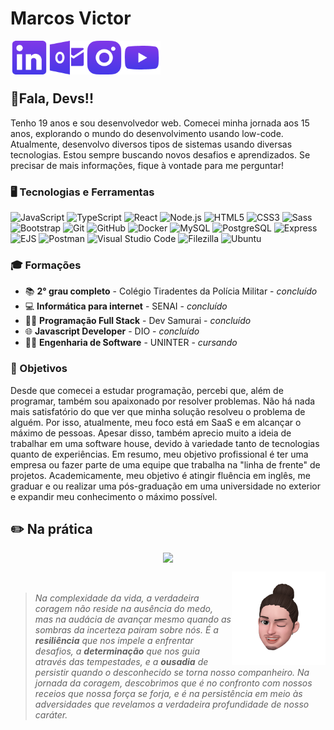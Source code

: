<!-- <img align="right" width="250px" style="margin-top:-20px" src="/img/Avatar1.png"> -->

<!-- </br> -->

<div display="inline-block">
  <h1>Marcos Victor</h1>
  <a href="https://www.linkedin.com/in/mvss01">
    <img align="left" width="60px" src="/img/linkedin.png" alt="linkedin" style="vertical-align:center;">
  </a>
  <a href="mailto:marcosvictorss@hotmail.com">
    <img align="left" width="60px" src="/img/outlook.png" alt="outlook" style="vertical-align:center;">
  </a>
  <a href="https://www.instagram.com/mvss_001/">
    <img align="left" width="60px" src="/img/instagram.png" alt="instagram" style="vertical-align:center;">
  </a>
  <a href="#" onclick="alert('Em breve')">
    <img align="left" width="60px" src="/img/youtube.png" alt="youtube" style="vertical-align:center;">
  </a>
</div>

</br>
</br>
</br>

## 👋Fala, Devs!!
Tenho 19 anos e sou desenvolvedor web. Comecei minha jornada aos 15 anos, explorando o mundo do desenvolvimento usando low-code. Atualmente, desenvolvo diversos tipos de sistemas usando diversas tecnologias. Estou sempre buscando novos desafios e aprendizados. Se precisar de mais informações, fique à vontade para me perguntar!

### 🖥️ Tecnologias e Ferramentas
![JavaScript](https://img.shields.io/badge/-JavaScript-F7DF1E?style=flat-square&logo=javascript&logoColor=black)
![TypeScript](https://img.shields.io/badge/-TypeScript-3178C6?style=flat-square&logo=typescript&logoColor=white)
![React](https://img.shields.io/badge/-React-61DAFB?style=flat-square&logo=react&logoColor=black)
![Node.js](https://img.shields.io/badge/-Node.JS-339933?style=flat-square&logo=node.js&logoColor=white)
![HTML5](https://img.shields.io/badge/-HTML5-E34F26?style=flat-square&logo=html5&logoColor=white)
![CSS3](https://img.shields.io/badge/-CSS3-1572B6?style=flat-square&logo=css3&logoColor=white)
![Sass](https://img.shields.io/badge/-Sass-CC6699?style=flat-square&logo=sass&logoColor=white)
![Bootstrap](https://img.shields.io/badge/-Bootstrap-7952B3?style=flat-square&logo=bootstrap&logoColor=white)
![Git](https://img.shields.io/badge/-Git-F05032?style=flat-square&logo=git&logoColor=white)
![GitHub](https://img.shields.io/badge/-GitHub-181717?style=flat-square&logo=github&logoColor=white)
![Docker](https://img.shields.io/badge/-Docker-2496ED?style=flat-square&logo=docker&logoColor=white)
![MySQL](https://img.shields.io/badge/-MySQL-4479A1?style=flat-square&logo=mysql&logoColor=white)
![PostgreSQL](https://img.shields.io/badge/-PostgreSQL-4169E1?style=flat-square&logo=postgresql&logoColor=white)
![Express](https://img.shields.io/badge/-Express-000000?style=flat-square&logo=express&logoColor=white)
![EJS](https://img.shields.io/badge/-EJS-B4CA65?style=flat-square&logo=ejs&logoColor=black)
![Postman](https://img.shields.io/badge/-Postman-FF6C37?style=flat-square&logo=postman&logoColor=white)
![Visual Studio Code](https://img.shields.io/badge/-Visual_Studio_Code-007ACC?style=flat-square&logo=visual-studio-code&logoColor=white)
![Filezilla](https://img.shields.io/badge/-Filezilla-BF0000?style=flat-square&logo=filezilla&logoColor=white)
![Ubuntu](https://img.shields.io/badge/-Ubuntu_Server-E95420?style=flat-square&logo=ubuntu&logoColor=white)

### 🎓 Formações
- 📚 <strong>2° grau completo</strong> - Colégio Tiradentes da Polícia Militar - <i>concluído</i>
- 💻 <strong>Informática para internet</strong> - SENAI - <i>concluído</i>
- 🐱‍💻 <strong>Programação Full Stack</strong> - Dev Samurai - <i>concluído</i>
- 🌐 <strong>Javascript Developer</strong> - DIO - <i>concluído</i>
- 👨‍🎓 <strong>Engenharia de Software</strong> - UNINTER - <i>cursando</i>

### 🎯 Objetivos
Desde que comecei a estudar programação, percebi que, além de programar, também sou apaixonado por resolver problemas. Não há nada mais satisfatório do que ver que minha solução resolveu o problema de alguém. Por isso, atualmente, meu foco está em SaaS e em alcançar o máximo de pessoas. Apesar disso, também aprecio muito a ideia de trabalhar em uma software house, devido à variedade tanto de tecnologias quanto de experiências. Em resumo, meu objetivo profissional é ter uma empresa ou fazer parte de uma equipe que trabalha na "linha de frente" de projetos.
Academicamente, meu objetivo é atingir fluência em inglês, me graduar e ou realizar uma pós-graduação em uma universidade no exterior e expandir meu conhecimento o máximo possível.

## ✏️ Na prática
<p align="center">
  <a href="https://github.com/mvss01">
    <img height="180em" src="https://github-readme-stats-eight-theta.vercel.app/api/top-langs/?username=mvss01&layout=compact&langs_count=8&theme=radical"/>
  </a>

</p>

<br>

<img align="right" width="150px" style="margin-top:-20px" src="/img/Avatar2.png">

> <i>Na complexidade da vida, a verdadeira coragem não reside na ausência do medo, mas na audácia de avançar mesmo quando as sombras da incerteza pairam sobre nós. É a <strong>resiliência</strong> que nos impele a enfrentar desafios, a <strong>determinação</strong> que nos guia através das tempestades, e a <strong>ousadia</strong> de persistir quando o desconhecido se torna nosso companheiro. Na jornada da coragem, descobrimos que é no confronto com nossos receios que nossa força se forja, e é na persistência em meio às adversidades que revelamos a verdadeira profundidade de nosso caráter.</i>
